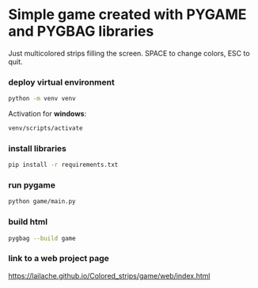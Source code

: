 # Simple game created with PYGAME and PYGBAG libraries

Just multicolored strips filling the screen. SPACE to change colors, ESC to quit.

### deploy virtual environment

```bash
python -m venv venv
```

Activation for **windows**:

```bash
venv/scripts/activate
```

### install libraries

```bash
pip install -r requirements.txt
```

### run pygame

```bash
python game/main.py
```

### build html

```bash
pygbag --build game
```

### link to a web project page

https://lailache.github.io/Colored_strips/game/web/index.html
